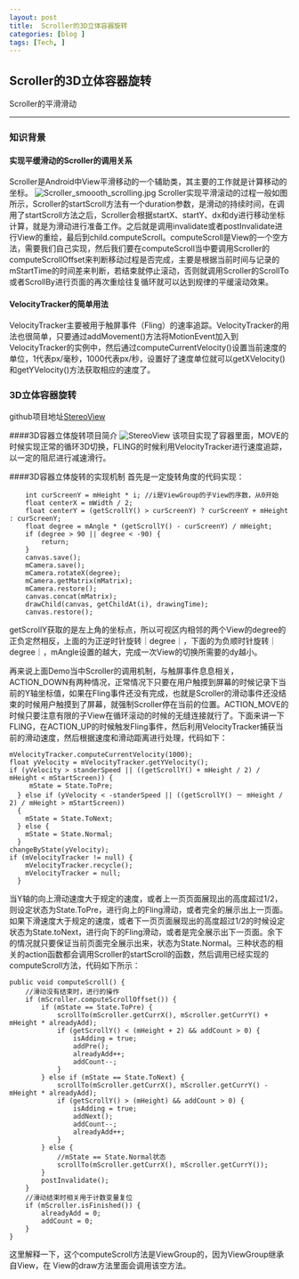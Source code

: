 ```yaml
---
layout: post  
title:  Scroller的3D立体容器旋转
categories: [blog ]  
tags: [Tech, ]     
---
```

## Scroller的3D立体容器旋转
Scroller的平滑滑动
****


### 知识背景

#### 实现平缓滑动的Scroller的调用关系
Scroller是Android中View平滑移动的一个辅助类，其主要的工作就是计算移动的坐标。
![Scroller_smoooth_scrolling.jpg](http://i4.piimg.com/4851/cc766698c2370e22.png)
Scroller实现平滑滚动的过程一般如图所示，Scroller的startScroll方法有一个duration参数，是滑动的持续时间，在调用了startScroll方法之后，Scroller会根据startX、startY、dx和dy进行移动坐标计算，就是为滑动进行准备工作。之后就是调用invalidate或者postInvalidate进行View的重绘，最后到child.computeScroll。computeScroll是View的一个空方法，需要我们自己实现，然后我们要在computeScroll当中要调用Scroller的computeScrollOffset来判断移动过程是否完成，主要是根据当前时间与记录的mStartTime的时间差来判断，若结束就停止滚动，否则就调用Scroller的ScrollTo或者ScrollBy进行页面的再次重绘往复循环就可以达到规律的平缓滚动效果。

#### VelocityTracker的简单用法
VelocityTracker主要被用于触屏事件（Fling）的速率追踪。VelocityTracker的用法也很简单，只要通过addMovement()方法将MotionEvent加入到VelocityTracker的实例中，然后通过computeCurrentVelocity()设置当前速度的单位，1代表px/毫秒，1000代表px/秒，设置好了速度单位就可以getXVelocity()和getYVelocity()方法获取相应的速度了。

### 3D立体容器旋转
github项目地址[StereoView](https://github.com/ImmortalZ/StereoView)

####3D容器立体旋转项目简介
![StereoView](http://img.blog.csdn.net/20160715183949279)
该项目实现了容器里面，MOVE的时候实现正常的循环3D切换，FLING的时候利用VelocityTracker进行速度追踪，以一定的阻尼进行减速滑行。

####3D容器立体旋转的实现机制
首先是一定旋转角度的代码实现：

        int curScreenY = mHeight * i; //i是ViewGroup的子View的序数，从0开始
        float centerX = mWidth / 2;
        float centerY = (getScrollY() > curScreenY) ? curScreenY + mHeight : curScreenY;
        float degree = mAngle * (getScrollY() - curScreenY) / mHeight;
        if (degree > 90 || degree < -90) {
            return;
        }
        canvas.save();
        mCamera.save();
        mCamera.rotateX(degree);
        mCamera.getMatrix(mMatrix);
        mCamera.restore();
        canvas.concat(mMatrix);
        drawChild(canvas, getChildAt(i), drawingTime);
        canvas.restore();

getScrollY获取的是左上角的坐标点，所以可视区内相邻的两个View的degree的正负定然相反，上面的为正逆时针旋转｜degree｜，下面的为负顺时针旋转｜degree｜，mAngle设置的越大，完成一次View的切换所需要的dy越小。

再来说上面Demo当中Scroller的调用机制，与触屏事件息息相关，ACTION_DOWN有两种情况，正常情况下只要在用户触摸到屏幕的时候记录下当前的Y轴坐标值，如果在Fling事件还没有完成，也就是Scroller的滑动事件还没结束的时候用户触摸到了屏幕，就强制Scroller停在当前的位置。ACTION_MOVE的时候只要注意有限的子View在循环滚动的时候的无缝连接就行了。下面来讲一下FLING，在ACTION_UP的时候触发Fling事件，然后利用VelocityTracker捕获当前的滑动速度，然后根据速度和滑动距离进行处理，代码如下： 

    mVelocityTracker.computeCurrentVelocity(1000);
    float yVelocity = mVelocityTracker.getYVelocity();
    if (yVelocity > standerSpeed || ((getScrollY() + mHeight / 2) / mHeight < mStartScreen)) {
         mState = State.ToPre;
      } else if (yVelocity < -standerSpeed || ((getScrollY() － mHeight / 2) / mHeight > mStartScreen))     
      {
        mState = State.ToNext;
      } else {
        mState = State.Normal;
      }
    changeByState(yVelocity);
    if (mVelocityTracker != null) {
        mVelocityTracker.recycle();
        mVelocityTracker = null;
      }
当Y轴的向上滑动速度大于规定的速度，或者上一页页面展现出的高度超过1/2，则设定状态为State.ToPre，进行向上的Fling滑动，或者完全的展示出上一页面。如果下滑速度大于规定的速度，或者下一页页面展现出的高度超过1/2的时候设定状态为State.toNext，进行向下的Fling滑动，或者是完全展示出下一页面。余下的情况就只要保证当前页面完全展示出来，状态为State.Normal。三种状态的相关的action函数都会调用Scroller的startScroll的函数，然后调用已经实现的computeScroll方法，代码如下所示：
         
    public void computeScroll() {
        //滑动没有结束时，进行的操作
        if (mScroller.computeScrollOffset()) {
            if (mState == State.ToPre) {
                scrollTo(mScroller.getCurrX(), mScroller.getCurrY() + mHeight * alreadyAdd);
                if (getScrollY() < (mHeight + 2) && addCount > 0) {
                    isAdding = true;
                    addPre();
                    alreadyAdd++;
                    addCount--;
                }
            } else if (mState == State.ToNext) {
                scrollTo(mScroller.getCurrX(), mScroller.getCurrY() - mHeight * alreadyAdd);
                if (getScrollY() > (mHeight) && addCount > 0) {
                    isAdding = true;
                    addNext();
                    addCount--;
                    alreadyAdd++;
                }
            } else {
                //mState == State.Normal状态
                scrollTo(mScroller.getCurrX(), mScroller.getCurrY());
            }
            postInvalidate();
        }
        //滑动结束时相关用于计数变量复位
        if (mScroller.isFinished()) {
            alreadyAdd = 0;
            addCount = 0;
        }
    }

这里解释一下，这个computeScroll方法是ViewGroup的，因为ViewGroup继承自View，在 View的draw方法里面会调用该空方法。
 




